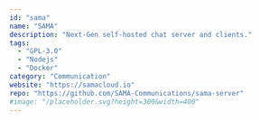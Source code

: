 ```yaml
---
id: "sama"
name: "SAMA"
description: "Next-Gen self-hosted chat server and clients."
tags:
  - "GPL-3.0"
  - "Nodejs"
  - "Docker"
category: "Communication"
website: "https://samacloud.io"
repo: "https://github.com/SAMA-Communications/sama-server"
#image: "/placeholder.svg?height=300&width=400"
---
```


